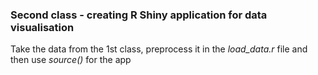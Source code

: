### Second class - creating R Shiny application for data visualisation
Take the data from the 1st class, preprocess it in the *load_data.r* file and then use *source()* for the app
